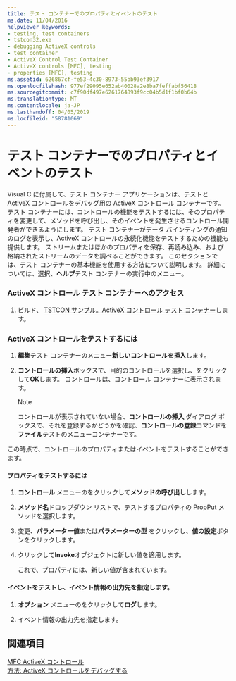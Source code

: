 ```yaml
---
title: テスト コンテナーでのプロパティとイベントのテスト
ms.date: 11/04/2016
helpviewer_keywords:
- testing, test containers
- tstcon32.exe
- debugging ActiveX controls
- test container
- ActiveX Control Test Container
- ActiveX controls [MFC], testing
- properties [MFC], testing
ms.assetid: 626867cf-fe53-4c30-8973-55bb93ef3917
ms.openlocfilehash: 977ef29095e652ab40028a2e8ba7feffabf56418
ms.sourcegitcommit: c7f90df497e6261764893f9cc04b5d1f1bf0b64b
ms.translationtype: MT
ms.contentlocale: ja-JP
ms.lasthandoff: 04/05/2019
ms.locfileid: "58781069"
---
```

# <a name="testing-properties-and-events-with-test-container"></a>テスト コンテナーでのプロパティとイベントのテスト

Visual C に付属して、テスト コンテナー アプリケーションは、テストと ActiveX コントロールをデバッグ用の ActiveX コントロール コンテナーです。 テスト コンテナーには、コントロールの機能をテストするには、そのプロパティを変更して、メソッドを呼び出し、そのイベントを発生させるコントロール開発者ができるようにします。 テスト コンテナーがデータ バインディングの通知のログを表示し、ActiveX コントロールの永続化機能をテストするための機能も提供します。 ストリームまたはほかのプロパティを保存、再読み込み、および格納されたストリームのデータを調べることができます。 このセクションでは、テスト コンテナーの基本機能を使用する方法について説明します。 詳細については、選択、**ヘルプ**テスト コンテナーの実行中のメニュー。

### <a name="to-access-the-activex-control-test-container"></a>ActiveX コントロール テスト コンテナーへのアクセス

1. ビルド、 [TSTCON サンプル。ActiveX コントロール テスト コンテナー](../overview/visual-cpp-samples.md)します。

### <a name="to-test-your-activex-control"></a>ActiveX コントロールをテストするには

1. **編集**テスト コンテナーのメニュー**新しいコントロールを挿入**します。

1. **コントロールの挿入**ボックスで、目的のコントロールを選択し、をクリックして**OK**します。 コントロールは、コントロール コンテナーに表示されます。

    > [!NOTE]
    >  コントロールが表示されていない場合、**コントロールの挿入** ダイアログ ボックスで、それを登録するかどうかを確認、**コントロールの登録**コマンドを**ファイル**テストのメニューコンテナーです。

この時点で、コントロールのプロパティまたはイベントをテストすることができます。

#### <a name="to-test-properties"></a>プロパティをテストするには

1. **コントロール** メニューのをクリックして**メソッドの呼び出し**します。

1. **メソッド名**ドロップダウン リストで、テストするプロパティの PropPut メソッドを選択します。

1. 変更、**パラメーター値**または**パラメーターの型** をクリックし、**値の設定**ボタンをクリックします。

1. クリックして**Invoke**オブジェクトに新しい値を適用します。

   これで、プロパティには、新しい値が含まれています。

#### <a name="to-test-events-and-specify-the-destination-of-event-information"></a>イベントをテストし、イベント情報の出力先を指定します。

1. **オプション** メニューのをクリックして**ログ**します。

1. イベント情報の出力先を指定します。

## <a name="see-also"></a>関連項目

[MFC ActiveX コントロール](../mfc/mfc-activex-controls.md)<br/>
[方法: ActiveX コントロールをデバッグする](/visualstudio/debugger/how-to-debug-an-activex-control)
